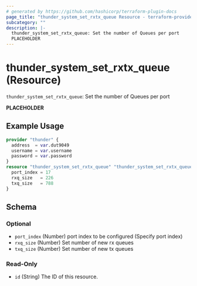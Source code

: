 ```yaml
---
# generated by https://github.com/hashicorp/terraform-plugin-docs
page_title: "thunder_system_set_rxtx_queue Resource - terraform-provider-thunder"
subcategory: ""
description: |-
  thunder_system_set_rxtx_queue: Set the number of Queues per port
  PLACEHOLDER
---
```


# thunder_system_set_rxtx_queue (Resource)

`thunder_system_set_rxtx_queue`: Set the number of Queues per port

__PLACEHOLDER__

## Example Usage

```terraform
provider "thunder" {
  address  = var.dut9049
  username = var.username
  password = var.password
}
resource "thunder_system_set_rxtx_queue" "thunder_system_set_rxtx_queue" {
  port_index = 17
  rxq_size   = 226
  txq_size   = 788
}
```

<!-- schema generated by tfplugindocs -->
## Schema

### Optional

- `port_index` (Number) port index to be configured (Specify port index)
- `rxq_size` (Number) Set number of new rx queues
- `txq_size` (Number) Set number of new tx queues

### Read-Only

- `id` (String) The ID of this resource.


